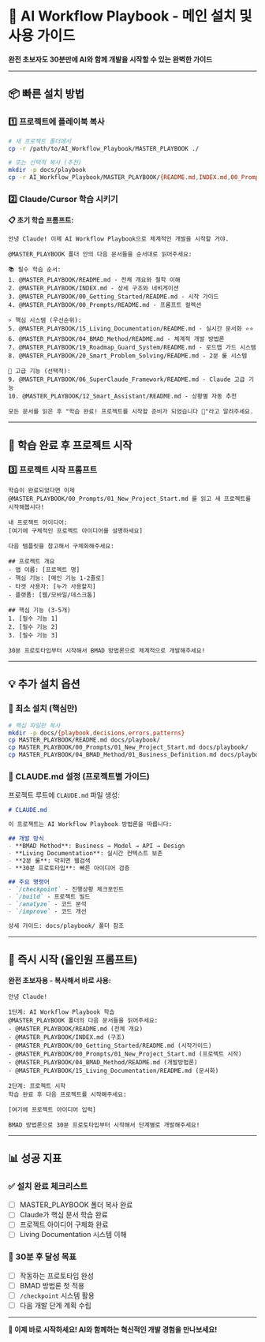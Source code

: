 # 🚀 AI Workflow Playbook - 메인 설치 및 사용 가이드

**완전 초보자도 30분만에 AI와 함께 개발을 시작할 수 있는 완벽한 가이드**

---

## 📦 빠른 설치 방법

### 1️⃣ 프로젝트에 플레이북 복사
```bash
# 새 프로젝트 폴더에서
cp -r /path/to/AI_Workflow_Playbook/MASTER_PLAYBOOK ./

# 또는 선택적 복사 (추천)
mkdir -p docs/playbook
cp -r AI_Workflow_Playbook/MASTER_PLAYBOOK/{README.md,INDEX.md,00_Prompts,04_BMAD_Method,15_Living_Documentation} docs/playbook/
```

### 2️⃣ Claude/Cursor 학습 시키기

**📋 초기 학습 프롬프트:**
```
안녕 Claude! 이제 AI Workflow Playbook으로 체계적인 개발을 시작할 거야.

@MASTER_PLAYBOOK 폴더 안의 다음 문서들을 순서대로 읽어주세요:

📚 필수 학습 순서:
1. @MASTER_PLAYBOOK/README.md - 전체 개요와 철학 이해
2. @MASTER_PLAYBOOK/INDEX.md - 상세 구조와 네비게이션
3. @MASTER_PLAYBOOK/00_Getting_Started/README.md - 시작 가이드
4. @MASTER_PLAYBOOK/00_Prompts/README.md - 프롬프트 컬렉션

⚡ 핵심 시스템 (우선순위):
5. @MASTER_PLAYBOOK/15_Living_Documentation/README.md - 실시간 문서화 ⭐⭐
6. @MASTER_PLAYBOOK/04_BMAD_Method/README.md - 체계적 개발 방법론
7. @MASTER_PLAYBOOK/19_Roadmap_Guard_System/README.md - 로드맵 가드 시스템
8. @MASTER_PLAYBOOK/20_Smart_Problem_Solving/README.md - 2분 룰 시스템

🚀 고급 기능 (선택적):
9. @MASTER_PLAYBOOK/06_SuperClaude_Framework/README.md - Claude 고급 기능
10. @MASTER_PLAYBOOK/12_Smart_Assistant/README.md - 상황별 자동 추천

모든 문서를 읽은 후 "학습 완료! 프로젝트를 시작할 준비가 되었습니다 🚀"라고 알려주세요.
```

---

## 🎯 학습 완료 후 프로젝트 시작

### 3️⃣ 프로젝트 시작 프롬프트
```
학습이 완료되었다면 이제 @MASTER_PLAYBOOK/00_Prompts/01_New_Project_Start.md 를 읽고 새 프로젝트를 시작해봅시다!

내 프로젝트 아이디어:
[여기에 구체적인 프로젝트 아이디어를 설명하세요]

다음 템플릿을 참고해서 구체화해주세요:

## 프로젝트 개요
- 앱 이름: [프로젝트 명]
- 핵심 기능: [메인 기능 1-2줄로]
- 타겟 사용자: [누가 사용할지]
- 플랫폼: [웹/모바일/데스크톱]

## 핵심 기능 (3-5개)
1. [필수 기능 1]
2. [필수 기능 2]
3. [필수 기능 3]

30분 프로토타입부터 시작해서 BMAD 방법론으로 체계적으로 개발해주세요!
```

---

## 💡 추가 설치 옵션

### 🔧 최소 설치 (핵심만)
```bash
# 핵심 파일만 복사
mkdir -p docs/{playbook,decisions,errors,patterns}
cp MASTER_PLAYBOOK/README.md docs/playbook/
cp MASTER_PLAYBOOK/00_Prompts/01_New_Project_Start.md docs/playbook/
cp MASTER_PLAYBOOK/04_BMAD_Method/01_Business_Definition.md docs/playbook/
```

### 📝 CLAUDE.md 설정 (프로젝트별 가이드)
프로젝트 루트에 `CLAUDE.md` 파일 생성:
```markdown
# CLAUDE.md

이 프로젝트는 AI Workflow Playbook 방법론을 따릅니다:

## 개발 방식
- **BMAD Method**: Business → Model → API → Design
- **Living Documentation**: 실시간 컨텍스트 보존
- **2분 룰**: 막히면 웹검색
- **30분 프로토타입**: 빠른 아이디어 검증

## 주요 명령어
- `/checkpoint` - 진행상황 체크포인트
- `/build` - 프로젝트 빌드
- `/analyze` - 코드 분석
- `/improve` - 코드 개선

상세 가이드: docs/playbook/ 폴더 참조
```

---

## 🚀 즉시 시작 (올인원 프롬프트)

**완전 초보자용 - 복사해서 바로 사용:**

```
안녕 Claude!

1단계: AI Workflow Playbook 학습
@MASTER_PLAYBOOK 폴더의 다음 문서들을 읽어주세요:
- @MASTER_PLAYBOOK/README.md (전체 개요)
- @MASTER_PLAYBOOK/INDEX.md (구조)
- @MASTER_PLAYBOOK/00_Getting_Started/README.md (시작가이드)
- @MASTER_PLAYBOOK/00_Prompts/01_New_Project_Start.md (프로젝트 시작)
- @MASTER_PLAYBOOK/04_BMAD_Method/README.md (개발방법론)
- @MASTER_PLAYBOOK/15_Living_Documentation/README.md (문서화)

2단계: 프로젝트 시작
학습 완료 후 다음 프로젝트를 시작해주세요:

[여기에 프로젝트 아이디어 입력]

BMAD 방법론으로 30분 프로토타입부터 시작해서 단계별로 개발해주세요!
```

---

## 📊 성공 지표

### ✅ 설치 완료 체크리스트
- [ ] MASTER_PLAYBOOK 폴더 복사 완료
- [ ] Claude가 핵심 문서 학습 완료
- [ ] 프로젝트 아이디어 구체화 완료
- [ ] Living Documentation 시스템 이해

### 🎯 30분 후 달성 목표
- [ ] 작동하는 프로토타입 완성
- [ ] BMAD 방법론 첫 적용
- [ ] `/checkpoint` 시스템 활용
- [ ] 다음 개발 단계 계획 수립

---

**🚀 이제 바로 시작하세요! AI와 함께하는 혁신적인 개발 경험을 만나보세요!**